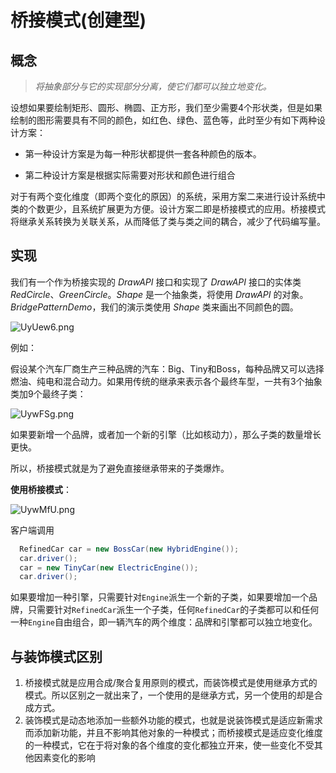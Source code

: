 # 桥接模式(创建型)

## 概念

>
>
>*将抽象部分与它的实现部分分离，使它们都可以独立地变化。*

设想如果要绘制矩形、圆形、椭圆、正方形，我们至少需要4个形状类，但是如果绘制的图形需要具有不同的颜色，如红色、绿色、蓝色等，此时至少有如下两种设计方案：

- 第一种设计方案是为每一种形状都提供一套各种颜色的版本。

- 第二种设计方案是根据实际需要对形状和颜色进行组合

  

对于有两个变化维度（即两个变化的原因）的系统，采用方案二来进行设计系统中类的个数更少，且系统扩展更为方便。设计方案二即是桥接模式的应用。桥接模式将继承关系转换为关联关系，从而降低了类与类之间的耦合，减少了代码编写量。

## 实现

我们有一个作为桥接实现的 *DrawAPI* 接口和实现了 *DrawAPI* 接口的实体类 *RedCircle*、*GreenCircle*。*Shape* 是一个抽象类，将使用 *DrawAPI* 的对象。*BridgePatternDemo*，我们的演示类使用 *Shape* 类来画出不同颜色的圆。

![UyUew6.png](https://s1.ax1x.com/2020/07/17/UyUew6.png)

例如：

假设某个汽车厂商生产三种品牌的汽车：Big、Tiny和Boss，每种品牌又可以选择燃油、纯电和混合动力。如果用传统的继承来表示各个最终车型，一共有3个抽象类加9个最终子类：

![UywFSg.png](https://s1.ax1x.com/2020/07/17/UywFSg.png)

如果要新增一个品牌，或者加一个新的引擎（比如核动力），那么子类的数量增长更快。

所以，桥接模式就是为了避免直接继承带来的子类爆炸。

**使用桥接模式**：

![UywMfU.png](https://s1.ax1x.com/2020/07/17/UywMfU.png)

客户端调用

```java
  RefinedCar car = new BossCar(new HybridEngine());
  car.driver();
  car = new TinyCar(new ElectricEngine());
  car.driver();
```

如果要增加一种引擎，只需要针对`Engine`派生一个新的子类，如果要增加一个品牌，只需要针对`RefinedCar`派生一个子类，任何`RefinedCar`的子类都可以和任何一种`Engine`自由组合，即一辆汽车的两个维度：品牌和引擎都可以独立地变化。

## 与装饰模式区别

1. 桥接模式就是应用合成/聚合复用原则的模式，而装饰模式是使用继承方式的模式。所以区别之一就出来了，一个使用的是继承方式，另一个使用的却是合成方式。
2. 装饰模式是动态地添加一些额外功能的模式，也就是说装饰模式是适应新需求而添加新功能，并且不影响其他对象的一种模式；而桥接模式是适应变化维度的一种模式，它在于将对象的各个维度的变化都独立开来，使一些变化不受其他因素变化的影响